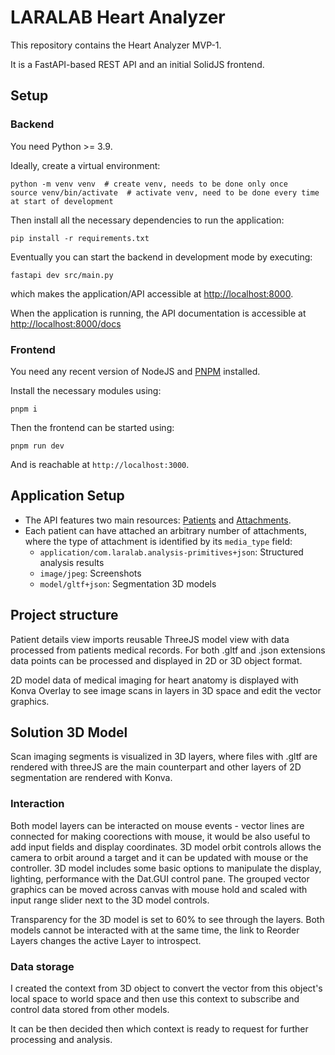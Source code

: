 # LARALAB Heart Analyzer

This repository contains the Heart Analyzer MVP-1.

It is a FastAPI-based REST API and an initial SolidJS frontend.

## Setup

### Backend

You need Python >= 3.9.

Ideally, create a virtual environment:

    python -m venv venv  # create venv, needs to be done only once
    source venv/bin/activate  # activate venv, need to be done every time at start of development

Then install all the necessary dependencies to run the application:

    pip install -r requirements.txt

Eventually you can start the backend in development mode by executing:

    fastapi dev src/main.py

which makes the application/API accessible at [http://localhost:8000](http://localhost:8000).

When the application is running, the API documentation is accessible at [http://localhost:8000/docs](http://localhost:8000/docs)

### Frontend

You need any recent version of NodeJS and [PNPM](https://pnpm.io/) installed.

Install the necessary modules using:

    pnpm i

Then the frontend can be started using:

    pnpm run dev

And is reachable at `http://localhost:3000`.

## Application Setup

* The API features two main resources: [Patients](http://localhost:8000/patients) and [Attachments](http://localhost:8000/attachments).
* Each patient can have attached an arbitrary number of attachments, where the type of attachment is identified by its `media_type` field:
    * `application/com.laralab.analysis-primitives+json`: Structured analysis results
    * `image/jpeg`: Screenshots
    * `model/gltf+json`: Segmentation 3D models

## Project structure

Patient details view imports reusable ThreeJS model view with data processed from patients medical records. For both .gltf and .json extensions data points can be processed and displayed in 2D or 3D object format.

2D model data of medical imaging for heart anatomy is displayed with Konva Overlay to see  image scans in layers in 3D space and edit the vector graphics. 

## Solution 3D Model

Scan imaging segments is visualized in 3D layers, where files with .gltf are rendered with threeJS are the main counterpart and other layers of 2D segmentation are rendered with Konva.

### Interaction

Both model layers can be interacted on mouse events - vector lines are connected for making coorections with mouse, it would be also useful to add input fields and display coordinates.
3D model orbit controls allows the camera to orbit around a target and it can be updated with mouse or the controller. 3D model includes some basic options to manipulate the display, lighting, performance with the Dat.GUI control pane. The grouped vector graphics can be moved across canvas with mouse hold and scaled with input range slider next to the 3D model controls.

Transparency for the 3D model is set to 60% to see through the layers. Both models cannot be interacted with at the same time, the link to Reorder Layers changes the active Layer to introspect.

### Data storage

I created the context from 3D object to convert the vector from this object's local space to world space and then use this context to subscribe and control data stored from other models.

It can be then decided then which context is ready to request for further processing and analysis.

